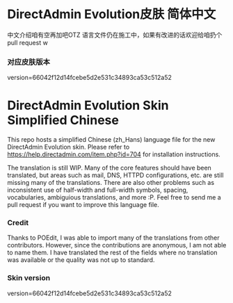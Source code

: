 # DirectAdmin Evolution皮肤 简体中文
中文介绍咱有空再加吧OTZ
语言文件仍在施工中，如果有改进的话欢迎给咱扔个pull request w
### 对应皮肤版本
version=66042f12d14fcebe5d2e531c34893ca53c512a52

# DirectAdmin Evolution Skin Simplified Chinese
This repo hosts a simplified Chinese (zh_Hans) language file for the new DirectAdmin Evolution skin.
Please refer to https://help.directadmin.com/item.php?id=704 for installation instructions.

The translation is still WIP. Many of the core features should have been translated, but areas such as mail, DNS, HTTPD configurations, etc. are still missing many of the translations. There are also other problems such as inconsistent use of half-width and full-width symbols, spacing, vocabularies, ambiguious translations, and more :P. Feel free to send me a pull request if you want to improve this language file.

### Credit
Thanks to POEdit, I was able to import many of the translations from other contributors. However, since the contributions are anonymous, I am not able to name them. I have translated the rest of the fields where no translation was available or the quality was not up to standard.

### Skin version
version=66042f12d14fcebe5d2e531c34893ca53c512a52